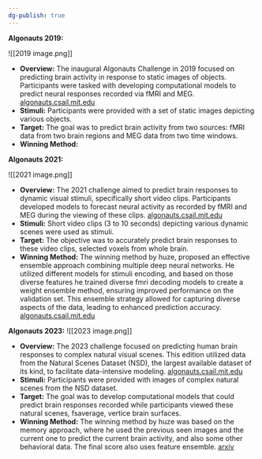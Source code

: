 ```yaml
---
dg-publish: true
---
```

**Algonauts 2019:**

![[2019 image.png]]

- **Overview:** The inaugural Algonauts Challenge in 2019 focused on predicting brain activity in response to static images of objects. Participants were tasked with developing computational models to predict neural responses recorded via fMRI and MEG.  [algonauts.csail.mit.edu](http://algonauts.csail.mit.edu/2019/challenge.html)    
- **Stimuli:** Participants were provided with a set of static images depicting various objects.
- **Target:** The goal was to predict brain activity from two sources: fMRI data from two brain regions and MEG data from two time windows. 
- **Winning Method:** 

**Algonauts 2021:**

![[2021 image.png]]
- **Overview:** The 2021 challenge aimed to predict brain responses to dynamic visual stimuli, specifically short video clips. Participants developed models to forecast neural activity as recorded by fMRI and MEG during the viewing of these clips.   [algonauts.csail.mit.edu](http://algonauts.csail.mit.edu/2021/challenge.html)
- **Stimuli:** Short video clips (3 to 10 seconds) depicting various dynamic scenes were used as stimuli.
- **Target:** The objective was to accurately predict brain responses to these video clips, selected voxels from whole brain. 
- **Winning Method:** The winning method by huze, proposed an effective ensemble approach combining multiple deep neural networks. He utilized different models for stimuli encoding, and based on those diverse features he trained diverse fmri decoding models to create a weight ensemble method, ensuring improved performance on the validation set. This ensemble strategy allowed for capturing diverse aspects of the data, leading to enhanced prediction accuracy.   [algonauts.csail.mit.edu](http://algonauts.csail.mit.edu/reports_2021/report_huze.pdf)

**Algonauts 2023:**
![[2023 image.png]]

- **Overview:** The 2023 challenge focused on predicting human brain responses to complex natural visual scenes. This edition utilized data from the Natural Scenes Dataset (NSD), the largest available dataset of its kind, to facilitate data-intensive modeling.    [algonauts.csail.mit.edu](https://algonautsproject.com/2023/challenge.html)
- **Stimuli:** Participants were provided with images of complex natural scenes from the NSD dataset.
- **Target:** The goal was to develop computational models that could predict brain responses recorded while participants viewed these natural scenes, fsaverage, vertice brain surfaces.   
- **Winning Method:** The winning method by huze was based on the memory approach, where he used the previous seen images and the current one to predict the current brain activity, and also some other behavioral data. The final score also uses feature ensemble.  [arxiv](https://arxiv.org/abs/2308.01175)